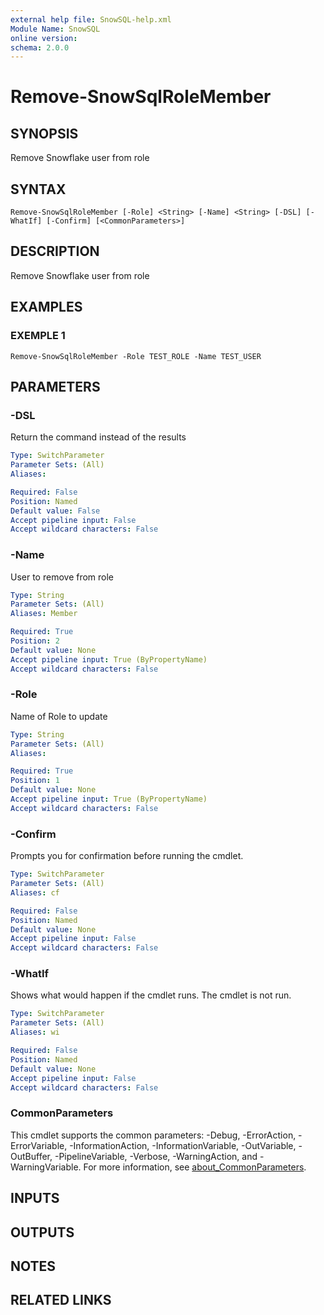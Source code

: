 ```yaml
---
external help file: SnowSQL-help.xml
Module Name: SnowSQL
online version:
schema: 2.0.0
---
```


# Remove-SnowSqlRoleMember

## SYNOPSIS
Remove Snowflake user from role

## SYNTAX

```
Remove-SnowSqlRoleMember [-Role] <String> [-Name] <String> [-DSL] [-WhatIf] [-Confirm] [<CommonParameters>]
```

## DESCRIPTION
Remove Snowflake user from role

## EXAMPLES

### EXEMPLE 1
```
Remove-SnowSqlRoleMember -Role TEST_ROLE -Name TEST_USER
```

## PARAMETERS

### -DSL
Return the command instead of the results

```yaml
Type: SwitchParameter
Parameter Sets: (All)
Aliases:

Required: False
Position: Named
Default value: False
Accept pipeline input: False
Accept wildcard characters: False
```

### -Name
User to remove from role

```yaml
Type: String
Parameter Sets: (All)
Aliases: Member

Required: True
Position: 2
Default value: None
Accept pipeline input: True (ByPropertyName)
Accept wildcard characters: False
```

### -Role
Name of Role to update

```yaml
Type: String
Parameter Sets: (All)
Aliases:

Required: True
Position: 1
Default value: None
Accept pipeline input: True (ByPropertyName)
Accept wildcard characters: False
```

### -Confirm
Prompts you for confirmation before running the cmdlet.

```yaml
Type: SwitchParameter
Parameter Sets: (All)
Aliases: cf

Required: False
Position: Named
Default value: None
Accept pipeline input: False
Accept wildcard characters: False
```

### -WhatIf
Shows what would happen if the cmdlet runs.
The cmdlet is not run.

```yaml
Type: SwitchParameter
Parameter Sets: (All)
Aliases: wi

Required: False
Position: Named
Default value: None
Accept pipeline input: False
Accept wildcard characters: False
```

### CommonParameters
This cmdlet supports the common parameters: -Debug, -ErrorAction, -ErrorVariable, -InformationAction, -InformationVariable, -OutVariable, -OutBuffer, -PipelineVariable, -Verbose, -WarningAction, and -WarningVariable. For more information, see [about_CommonParameters](http://go.microsoft.com/fwlink/?LinkID=113216).

## INPUTS

## OUTPUTS

## NOTES

## RELATED LINKS
